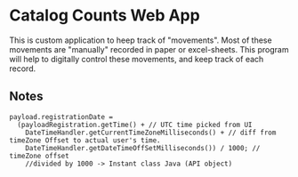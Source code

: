 # Catalog Counts Web App

This is custom application to heep track of "movements".
Most of these movements are "manually" recorded in paper or excel-sheets. This program will help to digitally control these movements, and keep track of each record.

## Notes

```text
payload.registrationDate =
  (payloadRegistration.getTime() + // UTC time picked from UI
    DateTimeHandler.getCurrentTimeZoneMilliseconds() + // diff from timeZone Offset to actual user's time.
    DateTimeHandler.getDateTimeOffSetMilliseconds()) / 1000; // timeZone offset
    //divided by 1000 -> Instant class Java (API object)
```

